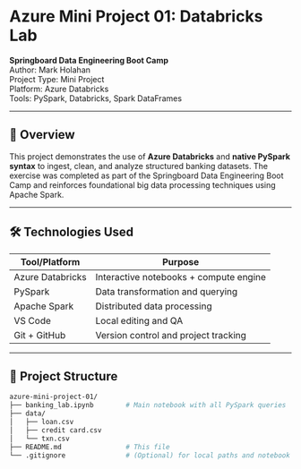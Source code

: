 # Azure Mini Project 01: Databricks Lab

**Springboard Data Engineering Boot Camp**  
Author: Mark Holahan  
Project Type: Mini Project  
Platform: Azure Databricks  
Tools: PySpark, Databricks, Spark DataFrames

---

## 📘 Overview

This project demonstrates the use of **Azure Databricks** and **native PySpark syntax** to ingest, clean, and analyze structured banking datasets. The exercise was completed as part of the Springboard Data Engineering Boot Camp and reinforces foundational big data processing techniques using Apache Spark.

---

## 🛠️ Technologies Used

| Tool/Platform    | Purpose                                |
| ---------------- | -------------------------------------- |
| Azure Databricks | Interactive notebooks + compute engine |
| PySpark          | Data transformation and querying       |
| Apache Spark     | Distributed data processing            |
| VS Code          | Local editing and QA                   |
| Git + GitHub     | Version control and project tracking   |

---

## 📂 Project Structure

```bash
azure-mini-project-01/
├── banking_lab.ipynb        # Main notebook with all PySpark queries
├── data/
│   ├── loan.csv
│   ├── credit card.csv
│   └── txn.csv
├── README.md                # This file
└── .gitignore               # (Optional) for local paths and notebook junk
